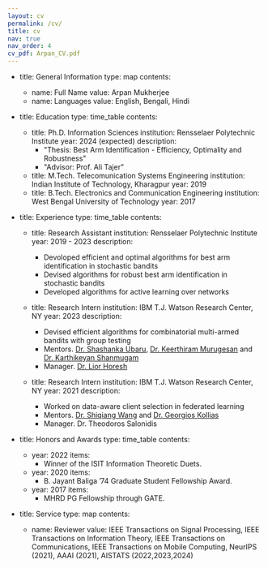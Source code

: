 ```yaml
---
layout: cv
permalink: /cv/
title: cv
nav: true
nav_order: 4
cv_pdf: Arpan_CV.pdf
---
```


- title: General Information
  type: map
  contents:
    - name: Full Name
      value: Arpan Mukherjee
    - name: Languages
      value: English, Bengali, Hindi

- title: Education
  type: time_table
  contents:
    - title: Ph.D. Information Sciences
      institution: Rensselaer Polytechnic Institute
      year: 2024 (expected)
      description:
        - "Thesis: Best Arm Identification - Efficiency, Optimality and Robustness"
        - "Advisor: Prof. Ali Tajer"
    - title: M.Tech. Telecomunication Systems Engineering
      institution: Indian Institute of Technology, Kharagpur
      year: 2019
    - title: B.Tech. Electronics and Communication Engineering
      institution: West Bengal University of Technology
      year: 2017

- title: Experience
  type: time_table
  contents:
    - title: Research Assistant
      institution: Rensselaer Polytechnic Institute
      year: 2019 - 2023
      description:
        - Devoloped efficient and optimal algorithms for best arm identification in stochastic bandits
        - Devised algorithms for robust best arm identification in stochastic bandits
        - Developed algorithms for active learning over networks
    
    - title: Research Intern
      institution: IBM T.J. Watson Research Center, NY
      year: 2023
      description:
        - Devised efficient algorithms for combinatorial multi-armed bandits with group testing
        - Mentors. [Dr. Shashanka Ubaru](https://shashankaubaru.github.io), [Dr. Keerthiram Murugesan](http://www.cs.cmu.edu/~kmuruges/Home.html) and [Dr. Karthikeyan Shanmugam](https://sites.google.com/view/karthikeyan-shanmugam/)
        - Manager. [Dr. Lior Horesh](https://researcher.watson.ibm.com/researcher/view.php?person=us-lhoresh)
      
      
    - title: Research Intern
      institution: IBM T.J. Watson Research Center, NY
      year: 2021
      description:
        - Worked on data-aware client selection in federated learning
        - Mentors. [Dr. Shiqiang Wang](https://shiqiang.wang) and [Dr. Georgios Kollias](https://researcher.watson.ibm.com/researcher/view.php?person=us-gkollias)
        - Manager. Dr. Theodoros Salonidis



- title: Honors and Awards
  type: time_table
  contents:
    - year: 2022
      items:
        - Winner of the ISIT Information Theoretic Duets.
    - year: 2020
      items:
        - B. Jayant Baliga ’74 Graduate Student Fellowship Award.
    - year: 2017
      items:
        - MHRD PG Fellowship through GATE.

- title: Service
  type: map
  contents:
    - name: Reviewer
      value: IEEE Transactions on Signal Processing, IEEE Transactions on Information Theory, IEEE Transactions on Communications, IEEE Transactions on Mobile Computing, NeurIPS (2021), AAAI (2021), AISTATS (2022,2023,2024)
